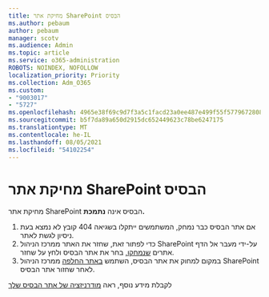 ```yaml
---
title: מחיקת אתר SharePoint הבסיס
ms.author: pebaum
author: pebaum
manager: scotv
ms.audience: Admin
ms.topic: article
ms.service: o365-administration
ROBOTS: NOINDEX, NOFOLLOW
localization_priority: Priority
ms.collection: Adm_O365
ms.custom:
- "9003017"
- "5727"
ms.openlocfilehash: 4965e38f69c9d7f3a5c1facd23a0ee487e499f55f5779672808a54b86c90aeaa
ms.sourcegitcommit: b5f7da89a650d2915dc652449623c78be6247175
ms.translationtype: MT
ms.contentlocale: he-IL
ms.lasthandoff: 08/05/2021
ms.locfileid: "54102254"
---
```

# <a name="delete-the-sharepoint-root-site"></a>מחיקת אתר SharePoint הבסיס

מחיקת אתר SharePoint הבסיס אינה **נתמכת.**

1.  אם אתר הבסיס כבר נמחק, המשתמשים ייתקלו בשגיאה 404 קובץ לא נמצא בעת ניסיון לגשת לאתר.
2.  כדי לפתור זאת, שחזר את האתר ממרכז הניהול SharePoint על-ידי מעבר אל הדף אתרים [שנמחקו,](https://admin.microsoft.com/sharepoint?page=recycleBin&modern=true) בחר את אתר הבסיס ולחץ על שחזר.
3.  במקום למחוק את אתר הבסיס, השתמש [באתר החלפה](https://docs.microsoft.com/sharepoint/modern-root-site#replace-your-root-site) ממרכז הניהול SharePoint לאחר שחזור אתר הבסיס.

לקבלת מידע נוסף, ראה [מודרניזציה של אתר הבסיס שלך](https://docs.microsoft.com/sharepoint/modern-root-site)